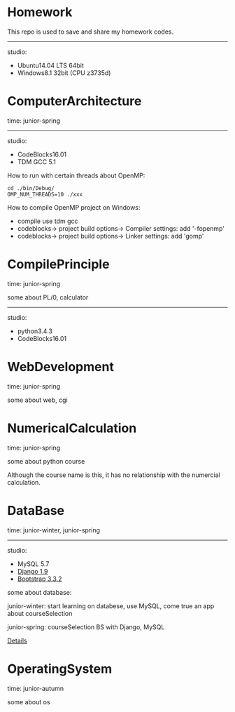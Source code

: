 Homework
============
This repo is used to save and share  my homework codes.

----
studio:

* Ubuntu14.04 LTS 64bit
* Windows8.1 32bit (CPU z3735d)

ComputerArchitecture
============
time: junior-spring

----
studio:
* CodeBlocks16.01
* TDM GCC  5.1

How to run with certain threads about OpenMP:

    cd ./bin/Debug/
    OMP_NUM_THREADS=10 ./xxx

How to compile OpenMP project on Windows:

* compile use tdm gcc
* codeblocks-> project build options-> Compiler settings: add '-fopenmp'
* codeblocks-> project build options-> Linker settings: add 'gomp'

CompilePrinciple
============
time: junior-spring

some about PL/0, calculator

----
studio:

* python3.4.3
* CodeBlocks16.01

WebDevelopment
============
time: junior-spring

some about web, cgi


NumericalCalculation
============
time: junior-spring

some about python course

Although  the course name  is this, it has no relationship with the numercial calculation.


DataBase
============
time: junior-winter, junior-spring

----
studio:

* MySQL 5.7
* [Django 1.9](https://www.djangoproject.com/)
* [Bootstrap 3.3.2](http://www.bootcss.com/)

some about database:

junior-winter: start learning on  databese, use MySQL, come true an app about courseSelection

junior-spring: courseSelection BS with Django, MySQL

[Details](./DataBase/README.md)


OperatingSystem
============
time: junior-autumn

some about os

